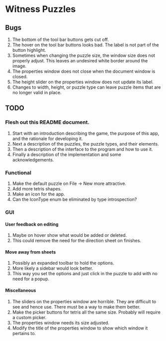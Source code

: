# Witness Puzzles

## Bugs

1. The bottom of the tool bar buttons gets cut off.
1. The hover on the tool bar buttons looks bad. The label is not part of the button highlight.
1. Sometimes when changing the puzzle size, the window size does not properly adjust. This leaves an undesired white border around the image.
1. The properties window does not close when the document window is closed.
1. The height slider on the properties window does not update its label.
1. Changes to width, height, or puzzle type can leave puzzle items that are no longer valid in place.

## TODO

### Flesh out this README document.

1. Start with an introduction describing the game, the purpose of this app, and the rationale for developing it.
1. Next a description of the puzzles, the puzzle types, and their elements.
1. Then a description of the interface to the program and how to use it.
1. Finally a description of the implementation and some acknowledgements.

### Functional

1. Make the default puzzle on File -> New more attractive.
1. Add more tetris shapes.
1. Make an icon for the app.
1. Can the IconType enum be eliminated by type introspection?

### GUI

#### User feedback on editing

1. Maybe on hover show what would be added or deleted.
1. This could remove the need for the direction sheet on finishes.

#### Move away from sheets

1. Possibly an expanded toolbar to hold the options.
1. More likely a sidebar would look better.
1. This way you set the options and just click in the puzzle to add with no need for a popup.

#### Miscellaneous

1. The sliders on the properties window are horrible.  They are difficult to see and hence use.  There must be a way to make them better.
1. Make the picker buttons for tetris all the same size. Probably will require a custom picker.
1. The properties window needs its size adjusted.
1. Modify the title of the properties window to show which window it pertains to.